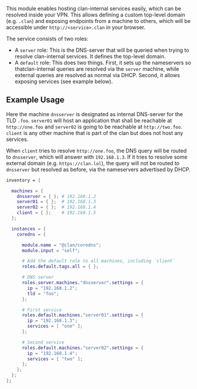 This module enables hosting clan-internal services easily, which can be resolved
inside your VPN. This allows defining a custom top-level domain (e.g. `.clan`)
and exposing endpoints from a machine to others, which will be
accessible under `http://<service>.clan` in your browser.

The service consists of two roles:

- A `server` role: This is the DNS-server that will be queried when trying to
  resolve clan-internal services. It defines the top-level domain.
- A `default` role: This does two things. First, it sets up the nameservers so
  thatclan-internal queries are resolved via the `server` machine, while
  external queries are resolved as normal via DHCP. Second, it allows exposing
  services (see example below).

## Example Usage

Here the machine `dnsserver` is designated as internal DNS-server for the TLD
`.foo`. `server01` will host an application that shall be reachable at
`http://one.foo` and `server02` is going to be reachable at `http://two.foo`.
`client` is any other machine that is part of the clan but does not host any
services.

When `client` tries to resolve `http://one.foo`, the DNS query will be
routed to `dnsserver`, which will answer with `192.168.1.3`. If it tries to
resolve some external domain (e.g. `https://clan.lol`), the query will not be
routed to `dnsserver` but resolved as before, via the nameservers advertised by
DHCP.

```nix
inventory = {

  machines = {
    dnsserver = { }; # 192.168.1.2
    server01 = { };  # 192.168.1.3
    server02 = { };  # 192.168.1.4
    client = { };    # 192.168.1.5
  };

  instances = {
    coredns = {

      module.name = "@clan/coredns";
      module.input = "self";

      # Add the default role to all machines, including `client`
      roles.default.tags.all = { };

      # DNS server
      roles.server.machines."dnsserver".settings = {
        ip = "192.168.1.2";
        tld = "foo";
      };

      # First service
      roles.default.machines."server01".settings = {
        ip = "192.168.1.3";
        services = [ "one" ];
      };

      # Second service
      roles.default.machines."server02".settings = {
        ip = "192.168.1.4";
        services = [ "two" ];
      };
    };
  };
};
```
